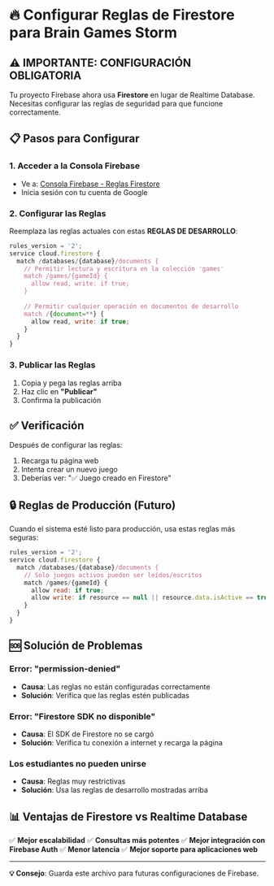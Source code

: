 # 🔥 Configurar Reglas de Firestore para Brain Games Storm

## ⚠️ IMPORTANTE: CONFIGURACIÓN OBLIGATORIA

Tu proyecto Firebase ahora usa **Firestore** en lugar de Realtime Database. Necesitas configurar las reglas de seguridad para que funcione correctamente.

## 📋 Pasos para Configurar

### 1. Acceder a la Consola Firebase
- Ve a: [Consola Firebase - Reglas Firestore](https://console.firebase.google.com/project/braingamesstorm/firestore/rules)
- Inicia sesión con tu cuenta de Google

### 2. Configurar las Reglas

Reemplaza las reglas actuales con estas **REGLAS DE DESARROLLO**:

```javascript
rules_version = '2';
service cloud.firestore {
  match /databases/{database}/documents {
    // Permitir lectura y escritura en la colección 'games'
    match /games/{gameId} {
      allow read, write: if true;
    }
    
    // Permitir cualquier operación en documentos de desarrollo
    match /{document=**} {
      allow read, write: if true;
    }
  }
}
```

### 3. Publicar las Reglas
1. Copia y pega las reglas arriba
2. Haz clic en **"Publicar"**
3. Confirma la publicación

## ✅ Verificación

Después de configurar las reglas:
1. Recarga tu página web
2. Intenta crear un nuevo juego
3. Deberías ver: "✅ Juego creado en Firestore"

## 🔒 Reglas de Producción (Futuro)

Cuando el sistema esté listo para producción, usa estas reglas más seguras:

```javascript
rules_version = '2';
service cloud.firestore {
  match /databases/{database}/documents {
    // Solo juegos activos pueden ser leídos/escritos
    match /games/{gameId} {
      allow read: if true;
      allow write: if resource == null || resource.data.isActive == true;
    }
  }
}
```

## 🆘 Solución de Problemas

### Error: "permission-denied"
- **Causa**: Las reglas no están configuradas correctamente
- **Solución**: Verifica que las reglas estén publicadas

### Error: "Firestore SDK no disponible"
- **Causa**: El SDK de Firestore no se cargó
- **Solución**: Verifica tu conexión a internet y recarga la página

### Los estudiantes no pueden unirse
- **Causa**: Reglas muy restrictivas
- **Solución**: Usa las reglas de desarrollo mostradas arriba

## 📊 Ventajas de Firestore vs Realtime Database

✅ **Mejor escalabilidad**
✅ **Consultas más potentes**
✅ **Mejor integración con Firebase Auth**
✅ **Menor latencia**
✅ **Mejor soporte para aplicaciones web**

---

**💡 Consejo**: Guarda este archivo para futuras configuraciones de Firebase.